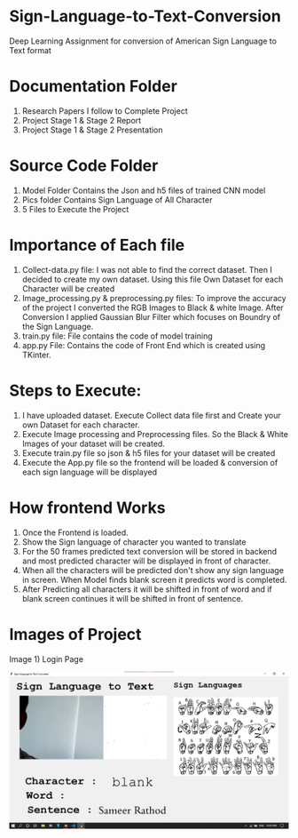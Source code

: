 # Sign-Language-to-Text-Conversion
Deep Learning Assignment for conversion of American Sign Language to Text format

# Documentation Folder
1) Research Papers I follow to Complete Project
2) Project Stage 1 & Stage 2 Report 
3) Project Stage 1 & Stage 2 Presentation

# Source Code Folder 
1) Model Folder Contains the Json and h5 files of trained CNN model
2) Pics folder Contains Sign Language of All Character
3) 5 Files to Execute the Project

# Importance of Each file
1) Collect-data.py file: I was not able to find the correct dataset. Then I decided to create my own dataset. Using this file Own Dataset for each Character will be created
2) Image_processing.py & preprocessing.py files: To improve the accuracy of the project I converted the RGB Images to Black & white Image. After Conversion I applied Gaussian Blur Filter which focuses on Boundry of the Sign Language. 
3) train.py file: File contains the code of model training 
4) app.py File: Contains the code of Front End which is created using TKinter. 

# Steps to Execute: 
1) I have uploaded dataset. Execute Collect data file first and Create your own Dataset for each character. 
2) Execute Image processing and Preprocessing files. So the Black & White Images of your dataset will be created.
3) Execute train.py file so json & h5 files for your dataset will be created 
4) Execute the App.py file so the frontend will be loaded & conversion of each sign language will be displayed 

# How frontend Works 
1) Once the Frontend is loaded. 
2) Show the Sign language of character you wanted to translate
3) For the 50 frames predicted text conversion will be stored in backend and most predicted character will be displayed in front of character. 
4) When all the characters will be predicted don't show any sign language in screen. When Model finds blank screen it predicts word is completed. 
5) After Predicting all characters it will be shifted in front of word and if blank screen continues it will be shifted in front of sentence.

# Images of Project
Image 1) Login Page

![](Documentation/Images/Frontend.png)
